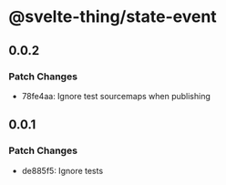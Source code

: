 # @svelte-thing/state-event

## 0.0.2

### Patch Changes

- 78fe4aa: Ignore test sourcemaps when publishing

## 0.0.1

### Patch Changes

- de885f5: Ignore tests
